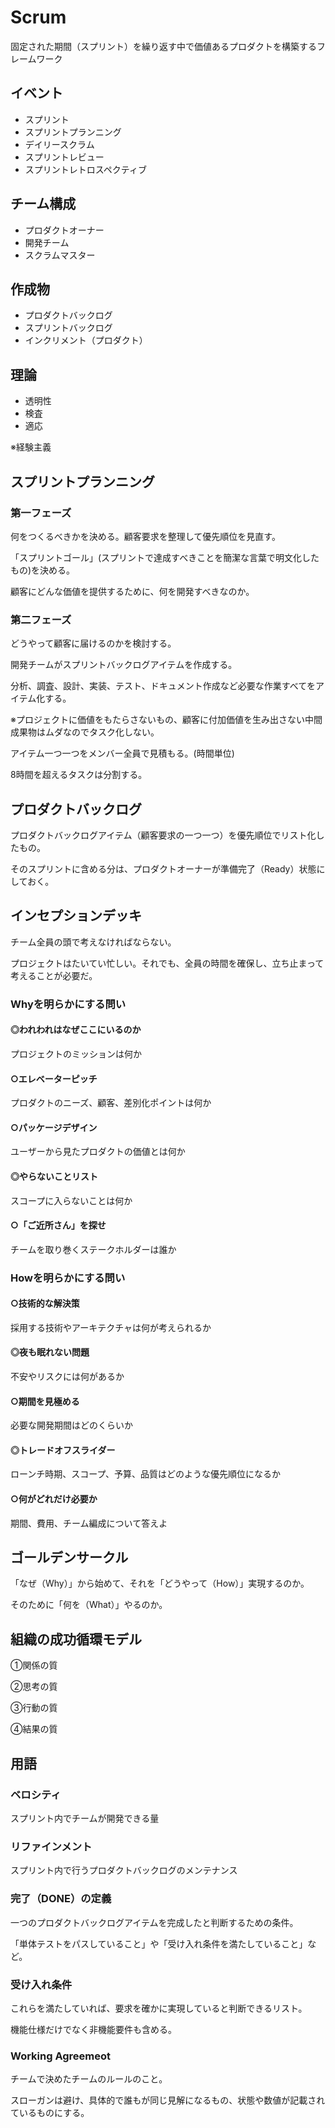 # Scrum

固定された期間（スプリント）を繰り返す中で価値あるプロダクトを構築するフレームワーク

## イベント

- スプリント
- スプリントプランニング
- デイリースクラム
- スプリントレビュー
- スプリントレトロスペクティブ

## チーム構成

- プロダクトオーナー
- 開発チーム
- スクラムマスター

## 作成物

- プロダクトバックログ
- スプリントバックログ
- インクリメント（プロダクト）

## 理論

- 透明性
- 検査
- 適応

※経験主義

## スプリントプランニング

### 第一フェーズ

何をつくるべきかを決める。顧客要求を整理して優先順位を見直す。

「スプリントゴール」(スプリントで達成すべきことを簡潔な言葉で明文化したもの)を決める。

顧客にどんな価値を提供するために、何を開発すべきなのか。

### 第二フェーズ

どうやって顧客に届けるのかを検討する。

開発チームがスプリントバックログアイテムを作成する。

分析、調査、設計、実装、テスト、ドキュメント作成など必要な作業すべてをアイテム化する。

※プロジェクトに価値をもたらさないもの、顧客に付加価値を生み出さない中間成果物はムダなのでタスク化しない。

アイテム一つ一つをメンバー全員で見積もる。(時間単位)

8時間を超えるタスクは分割する。

## プロダクトバックログ

プロダクトバックログアイテム（顧客要求の一つ一つ）を優先順位でリスト化したもの。

そのスプリントに含める分は、プロダクトオーナーが準備完了（Ready）状態にしておく。

## インセプションデッキ

チーム全員の頭で考えなければならない。

プロジェクトはたいてい忙しい。それでも、全員の時間を確保し、立ち止まって考えることが必要だ。

### Whyを明らかにする問い

#### ◎われわれはなぜここにいるのか

プロジェクトのミッションは何か

#### ○エレベーターピッチ

プロダクトのニーズ、顧客、差別化ポイントは何か

#### ○パッケージデザイン

ユーザーから見たプロダクトの価値とは何か

#### ◎やらないことリスト

スコープに入らないことは何か

#### ○「ご近所さん」を探せ

チームを取り巻くステークホルダーは誰か

### Howを明らかにする問い

#### ○技術的な解決策

採用する技術やアーキテクチャは何が考えられるか

#### ◎夜も眠れない問題

不安やリスクには何があるか

#### ○期間を見極める

必要な開発期間はどのくらいか

#### ◎トレードオフスライダー

ローンチ時期、スコープ、予算、品質はどのような優先順位になるか

#### ○何がどれだけ必要か

期間、費用、チーム編成について答えよ

## ゴールデンサークル

「なぜ（Why）」から始めて、それを「どうやって（How）」実現するのか。

そのために「何を（What）」やるのか。

## 組織の成功循環モデル

①関係の質

②思考の質

③行動の質

④結果の質

## 用語

### ベロシティ

スプリント内でチームが開発できる量

### リファインメント

スプリント内で行うプロダクトバックログのメンテナンス

### 完了（DONE）の定義

一つのプロダクトバックログアイテムを完成したと判断するための条件。

「単体テストをパスしていること」や「受け入れ条件を満たしていること」など。

### 受け入れ条件

これらを満たしていれば、要求を確かに実現していると判断できるリスト。

機能仕様だけでなく非機能要件も含める。

### Working Agreemeot

チームで決めたチームのルールのこと。

スローガンは避け、具体的で誰もが同じ見解になるもの、状態や数値が記載されているものにする。




